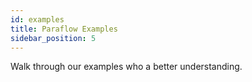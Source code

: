 ```yaml
---
id: examples
title: Paraflow Examples
sidebar_position: 5
---
```


Walk through our examples who a better understanding.